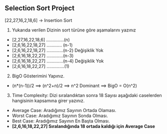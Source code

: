 
## Selection Sort Project

[22,27,16,2,18,6] -> Insertion Sort

1. Yukarıda verilen Dizinin sort türüne göre aşamalarını yazınız
- [2,27,16,22,18,6] ..............(n)
- [2,6,16,22,18,27] ............ (n-1)
- [2,6,16,22,18,27] .............(n-2) Değişiklik Yok
- [2,6,16,18,22,27] .............(n-3)
- [2,6,16,18,22,27] .............(n-4) Değişiklik Yok
- [2,6,16,18,22,27] ..............(1)

2. BigO Gösterimini Yapınız.

- (n*(n-1))/2  ==>  (n^2+n)/2  ==> n^2 Dominant ==> BigO = O(n^2)

3. Time Complexity: Dizi sıralandıktan sonra 18 Sayısı aşağıdaki caselerden hangisinin kapsamına girer yazınız.

- Average Case: Aradığımız Sayının Ortada Olaması.
- Worst Case:   Aradığımız Sayının Sonda Olması.
- Best Case:    Aradığımız Sayının En Başta Olması.
- **[2,6,16,18,22,27] Sıralandığında 18 ortada kaldığı için Average Case**

